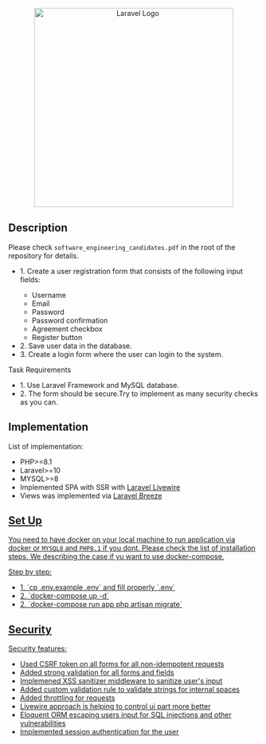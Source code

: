 <p align="center"><a href="https://laravel.com" target="_blank"><img src="https://raw.githubusercontent.com/laravel/art/master/logo-lockup/5%20SVG/2%20CMYK/1%20Full%20Color/laravel-logolockup-cmyk-red.svg" width="400" alt="Laravel Logo"></a></p>

## Description

Please check `software_engineering_candidates.pdf` in the root of the repository for details.
<ul>
 <li>1. Сreate a user registration form that consists of the following input fields:</li>
<ul>
    <li>Username</li>
    <li>Email</li>
    <li>Password</li>
    <li>Password confirmation</li>
    <li>Agreement checkbox</li>
    <li>Register button</li>
    </ul>
<li>2. Save user data in the database.</li>
<li>3. Create a login form where the user can login to the system.</li>
</ul>
    Task Requirements
<ul>
    <li>1. Use Laravel Framework and MySQL database.</li>
    <li>2. The form should be secure.Try to implement as many security checks as you can.</li>
</ul>

## Implementation

List of implementation:
<ul>
    <li>PHP>=8.1</li>
    <li>Laravel>=10</li>
    <li>MYSQL>=8</li>
    <li>Implemented SPA with SSR with <a href="https://livewire.laravel.com">Laravel Livewire</a></li>
    <li>Views was implemented via <a href="https://laravel.com/docs/10.x/starter-kits#breeze-and-livewire">Laravel Breeze</li>
</ul>

## Set Up

You need to have docker on your local machine to run application via docker or `MYSQL8` and `PHP8.1` if you dont. Please check the list of installation steps. We describing the case if yu want to use docker-compose.

Step by step:
<ul>
    <li>1. `cp .env.example .env` and fill properly `.env` </li>
    <li>2. `docker-compose up -d`</li>
    <li>2. `docker-compose run app php artisan migrate`</li>
</ul>

## Security

Security features:
<ul>
    <li>Used CSRF token on all forms for all non-idempotent requests</li>
    <li>Added strong validation for all forms and fields</li>
    <li>Implemened XSS sanitizer middleware to sanitize user's input</li>
    <li>Added custom validation rule to validate strings for internal spaces</li>
    <li>Added throttling for requests</li>
    <li>Livewire approach is helping to control ui part more better</li>
    <li>Eloquent ORM escaping users input for SQL injections and other vulnerabilities</li>
    <li>Implemented session authentication for the user</li>
</ul>
